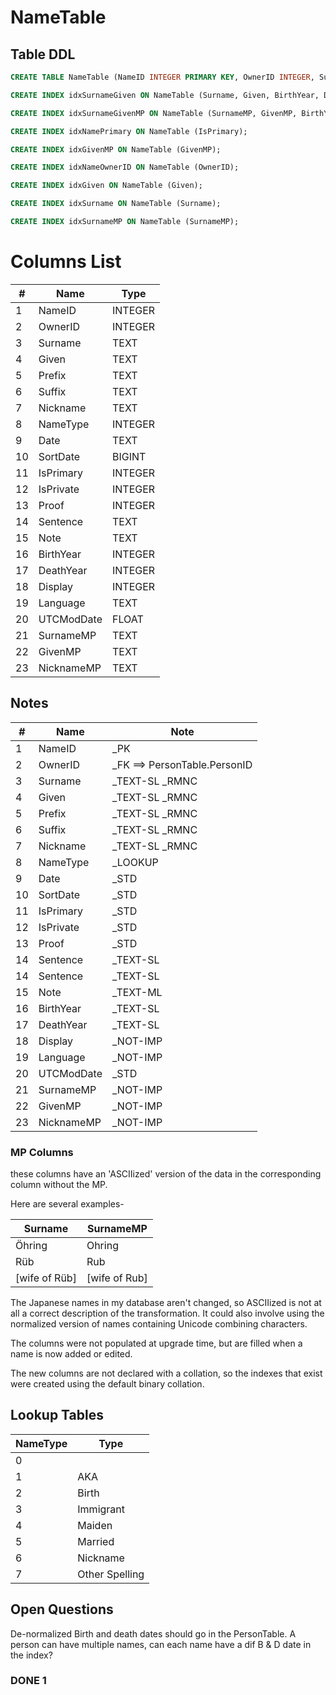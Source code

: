 # NameTable

## Table DDL

``` SQL
CREATE TABLE NameTable (NameID INTEGER PRIMARY KEY, OwnerID INTEGER, Surname TEXT COLLATE RMNOCASE, Given TEXT COLLATE RMNOCASE, Prefix TEXT COLLATE RMNOCASE, Suffix TEXT COLLATE RMNOCASE, Nickname TEXT COLLATE RMNOCASE, NameType INTEGER, Date TEXT, SortDate BIGINT, IsPrimary INTEGER, IsPrivate INTEGER, Proof INTEGER, Sentence TEXT, Note TEXT, BirthYear INTEGER, DeathYear INTEGER, Display INTEGER, Language TEXT, UTCModDate FLOAT, SurnameMP TEXT, GivenMP TEXT, NicknameMP TEXT );

CREATE INDEX idxSurnameGiven ON NameTable (Surname, Given, BirthYear, DeathYear);

CREATE INDEX idxSurnameGivenMP ON NameTable (SurnameMP, GivenMP, BirthYear, DeathYear);

CREATE INDEX idxNamePrimary ON NameTable (IsPrimary);

CREATE INDEX idxGivenMP ON NameTable (GivenMP);

CREATE INDEX idxNameOwnerID ON NameTable (OwnerID);

CREATE INDEX idxGiven ON NameTable (Given);

CREATE INDEX idxSurname ON NameTable (Surname);

CREATE INDEX idxSurnameMP ON NameTable (SurnameMP);
```

# Columns List

| #   | Name       | Type    |
| --- | ---------- | ------- |
| 1   | NameID     | INTEGER |
| 2   | OwnerID    | INTEGER |
| 3   | Surname    | TEXT    |
| 4   | Given      | TEXT    |
| 5   | Prefix     | TEXT    |
| 6   | Suffix     | TEXT    |
| 7   | Nickname   | TEXT    |
| 8   | NameType   | INTEGER |
| 9   | Date       | TEXT    |
| 10  | SortDate   | BIGINT  |
| 11  | IsPrimary  | INTEGER |
| 12  | IsPrivate  | INTEGER |
| 13  | Proof      | INTEGER |
| 14  | Sentence   | TEXT    |
| 15  | Note       | TEXT    |
| 16  | BirthYear  | INTEGER |
| 17  | DeathYear  | INTEGER |
| 18  | Display    | INTEGER |
| 19  | Language   | TEXT    |
| 20  | UTCModDate | FLOAT   |
| 21  | SurnameMP  | TEXT    |
| 22  | GivenMP    | TEXT    |
| 23  | NicknameMP | TEXT    |

## Notes

| #   | Name       | Note                         |
| --- | ---------- | ---------------------------- |
| 1   | NameID     | _PK                          |
| 2   | OwnerID    | _FK ==> PersonTable.PersonID |
| 3   | Surname    | _TEXT-SL  _RMNC              |
| 4   | Given      | _TEXT-SL  _RMNC              |
| 5   | Prefix     | _TEXT-SL  _RMNC              |
| 6   | Suffix     | _TEXT-SL  _RMNC              |
| 7   | Nickname   | _TEXT-SL  _RMNC              |
| 8   | NameType   | _LOOKUP                      |
| 9   | Date       | _STD                         |
| 10  | SortDate   | _STD                         |
| 11  | IsPrimary  | _STD                         |
| 12  | IsPrivate  | _STD                         |
| 13  | Proof      | _STD                         |
| 14  | Sentence   | _TEXT-SL                     |
| 14  | Sentence   | _TEXT-SL                     |
| 15  | Note       | _TEXT-ML                     |
| 16  | BirthYear  | _TEXT-SL                     |
| 17  | DeathYear  | _TEXT-SL                     |
| 18  | Display    | _NOT-IMP                     |
| 19  | Language   | _NOT-IMP                     |
| 20  | UTCModDate | _STD                         |
| 21  | SurnameMP  | _NOT-IMP                     |
| 22  | GivenMP    | _NOT-IMP                     |
| 23  | NicknameMP | _NOT-IMP                     |


### MP Columns
these columns have an 'ASCIIized' version of the data in the corresponding column without the MP.

Here are several examples-

| Surname        | SurnameMP      |
| -------------- | -------------- |
| Öhring         | Ohring         |
| Rüb            | Rub            |
| \[wife of Rüb] | \[wife of Rub] |

The Japanese names in my database aren't changed, so ASCIIized is not at 
all a correct description of the transformation. It could also involve using the normalized version of names containing Unicode combining characters.

The columns were not populated at upgrade time, but are filled when a name is now added or edited.

The new columns are not declared with a collation, so the indexes that exist were created using the default binary collation.

## Lookup Tables

| NameType | Type           |
| -------- | -------------- |
| 0        | <unspecified>  |
| 1        | AKA            |
| 2        | Birth          |
| 3        | Immigrant      |
| 4        | Maiden         |
| 5        | Married        |
| 6        | Nickname       |
| 7        | Other Spelling |


## Open Questions
De-normalized Birth and death dates should go in the PersonTable.
A person can have multiple names, can each name have a dif B & D date in the index?

### DONE 1

